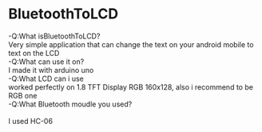 # BluetoothToLCD
-Q:What isBluetoothToLCD?
<br>
  Very simple application that can change the text on your android mobile to text on the LCD
<br>
-Q:What can use it on?
<br>
  I made it with arduino uno
<br>
-Q:What LCD can i use
<br>
  worked perfectly on 1.8 TFT Display RGB 160x128, also i recommend to be RGB one
<br>
-Q:What Bluetooth moudle you used? 	
<br>
  I used HC-06


